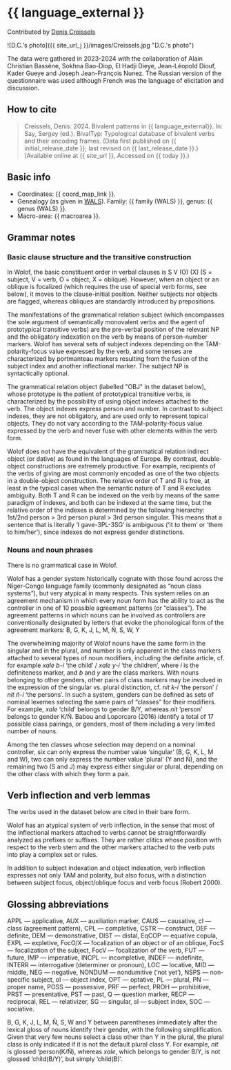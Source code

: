 # {{ language_external }}
Contributed by [Denis Creissels](http://www.deniscreissels.fr/)

![D.C.'s photo]({{ site_url_j }}/images/Creissels.jpg "D.C.'s photo")

The data were gathered in 2023-2024 with the collaboration of Alain Christian Bassène, Sokhna Bao-Diop, El Hadji Dieye, Jean-Léopold Diouf, Kader Gueye and Joseph Jean-François Nunez. The Russian version of the questionnaire was used although French was the language of elicitation and discussion.

## How to cite
> Creissels, Denis. 2024. Bivalent patterns in {{ language_external}}. 
> In: Say, Sergey (ed.). BivalTyp: Typological database of bivalent verbs and their encoding frames. 
> (Data first published on {{ initial_release_date }}; 
> last revised on {{ last_release_date }}.) (Available online at {{ site_url }}, 
> Accessed on {{ today }}.)

## Basic info
- Coordinates: {{ coord_map_link }}.
- Genealogy (as given in [WALS](https://wals.info/)). Family: {{ family (WALS) }}, genus: {{ genus (WALS) }}.
- Macro-area: {{ macroarea }}.

## Grammar notes

### Basic clause structure and the transitive construction
In Wolof, the basic constituent order in verbal clauses is S V (O) (X) (S = subject, V = verb, O = object, X = oblique). However, when an object or an oblique is focalized (which requires the use of special verb forms, see below), it moves to the clause-initial position. Neither subjects nor objects are flagged, whereas obliques are standardly introduced by prepositions.

The manifestations of the grammatical relation subject (which encompasses the sole argument of semantically monovalent verbs and the agent of prototypical transitive verbs) are the pre-verbal position of the relevant NP and the obligatory indexation on the verb by means of person-number markers. Wolof has several sets of subject indexes depending on the TAM-polarity-focus value expressed by the verb, and some tenses are characterized by portmanteau markers resulting from the fusion of the subject index and another inflectional marker. The subject NP is syntactically optional.

The grammatical relation object (labelled "OBJ" in the dataset below), whose prototype is the patient of prototypical transitive verbs, is characterized by the possibility of using object indexes attached to the verb. The object indexes express person and number. In contrast to subject indexes, they are not obligatory, and are used only to represent topical objects. They do not vary according to the TAM-polarity-focus value expressed by the verb and never fuse with other elements within the verb form.

Wolof does not have the equivalent of the grammatical relation indirect object (or dative) as found in the languages of Europe. By contrast, double-object constructions are extremely productive. For example, recipients of the verbs of giving are most commonly encoded as one of the two objects in a double-object construction. The relative order of T and R is free, at least in the typical cases when the semantic nature of T and R excludes ambiguity. Both T and R can be indexed on the verb by means of the same paradigm of indexes, and both can be indexed at the same time, but the relative order of the indexes is determined by the following hierarchy: 1st/2nd person > 3rd person plural > 3rd person singular. This means that a sentence that is literally ‘I gave-3PL-3SG’ is ambiguous (‘it to them’ or ‘them to him/her’), since indexes do not express gender distinctions.

### Nouns and noun phrases
There is no grammatical case in Wolof. 

Wolof has a gender system historically cognate with those found across the Niger-Congo language family (commonly designated as “noun class systems”), but very atypical in many respects. This system relies on an agreement mechanism in which every noun form has the ability to act as the controller in one of 10 possible agreement patterns (or “classes”). The agreement patterns in which nouns can be involved as controllers are conventionally designated by letters that evoke the phonological form of the agreement markers: B, G, K, J, L, M, Ñ, S, W, Y

The overwhelming majority of Wolof nouns have the same form in the singular and in the plural, and number is only apparent in the class markers attached to several types of noun modifiers, including the definite article, cf. for example *xale b-i* ‘the child’ / *xale y-i* ‘the children’, where *i* is the definiteness marker, and *b* and *y* are the class markers. With nouns belonging to other genders, other pairs of class markers may be involved in the expression of the singular vs. plural distinction, cf. *nit k-i* ‘the person’ / *nit ñ-i* ‘the persons’. In such a system, genders can be defined as sets of nominal lexemes selecting the same pairs of “classes” for their modifiers. For example, *xale* ‘child’ belongs to gender B/Y, whereas *nit* ‘person’ belongs to gender K/Ñ. Babou and Loporcaro (2016)  identify a total of 17 possible class pairings, or genders, most of them including a very limited number of nouns.

Among the ten classes whose selection may depend on a nominal controller, six can only express the number value ‘singular’ (B, G, K, L, M and W), two can only express the number value ‘plural’ (Y and Ñ), and the remaining two (S and J) may express either singular or plural, depending on the other class with which they form a pair.

## Verb inflection and verb lemmas
The verbs used in the dataset below are cited in their bare form.

Wolof has an atypical system of verb inflection, in the sense that most of the inflectional markers attached to verbs cannot be straightforwardly analyzed as prefixes or suffixes. They are rather clitics whose position with respect to the verb stem and the other markers attached to the verb puts into play a complex set or rules.

In addition to subject indexation and object indexation, verb inflection expresses not only TAM and polarity, but also focus, with a distinction between subject focus, object/oblique focus and verb focus (Robert 2000). 

## Glossing abbreviations
APPL — applicative, AUX — auxiliation marker, CAUS —  causative, cl — class (agreement pattern), CPL — completive,  CSTR — construct,  DEF — definite, DEM — demonstrative, DIST — distal, EqCOP — equative copula, EXPL — expletive, FocO/X — focalization of an object or of an oblique, FocS — focalization of the subject, FocV — focalization of the verb, FUT — future, IMP — imperative, INCPL — incompletive, INDEF — indefinite, INTERR — interrogative (determiner or pronoun), LOC — locative, MID — middle, NEG — negative, NONDUM —  nondumitive (‘not yet’), NSPS — non-specific subject, oI — object index, OPT — optative, PL — plural, PN — proper name, POSS — possessive, PRF — perfect, PROH — prohibitive, PRST — presentative, PST — past, Q — question marker, RECP — reciprocal, REL — relativizer, SG — singular, sI — subject index, SOC — sociative.

B, G, K, J, L, M, Ñ, S, W and Y between parentheses immediately after the lexical gloss of nouns identify their gender, with the following simplification. Given that very few nouns select a class other than Y in the plural, the plural class is only indicated if it is not the default plural class Y. For example, *nit* is glossed ‘person(K/Ñ), whereas *xale*, which belongs to gender B/Y, is not glossed ‘child(B/Y)’, but simply ‘child(B)’.
